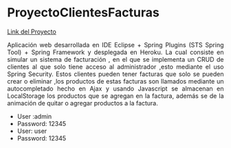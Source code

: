 # ProyectoClientesFacturas
<a href="https://proyecto-spring-boot-post.herokuapp.com" target="_blank"/>Link del Proyecto</a>
<p align="justify">Aplicación web desarrollada en IDE Eclipse + Spring Plugins (STS Spring Tool) + Spring Framework y desplegada en Heroku. La cual consiste en simular un sistema de facturación , en el que se implementa un CRUD de clientes al que solo tiene acceso al administrador ,esto mediante el uso Spring Security. Estos clientes pueden tener facturas que solo se pueden crear o eliminar ,los productos de estas facturas son llamados mediante un autocompletado hecho en Ajax y usando Javascript se almacenan en LocalStorage los productos que se agregan en la factura, además se de la animación de quitar o agregar productos a la factura.</p>
<ul>
<li>User :admin</li>
<li>Password: 12345</li>
<li>User: user</li>
<li>Password: 12345</li>
</ul>

